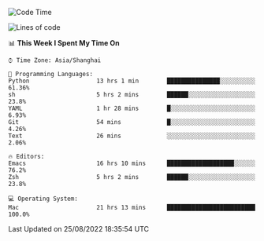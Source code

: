 <!--START_SECTION:waka-->
![Code Time](http://img.shields.io/badge/Code%20Time-813%20hrs%2031%20mins-blue)

![Lines of code](https://img.shields.io/badge/From%20Hello%20World%20I%27ve%20Written-22%20Thousand%20lines%20of%20code-blue)

📊 **This Week I Spent My Time On** 

```text
⌚︎ Time Zone: Asia/Shanghai

💬 Programming Languages: 
Python                   13 hrs 1 min        ███████████████░░░░░░░░░░   61.36% 
sh                       5 hrs 2 mins        ██████░░░░░░░░░░░░░░░░░░░   23.8% 
YAML                     1 hr 28 mins        █░░░░░░░░░░░░░░░░░░░░░░░░   6.93% 
Git                      54 mins             █░░░░░░░░░░░░░░░░░░░░░░░░   4.26% 
Text                     26 mins             ░░░░░░░░░░░░░░░░░░░░░░░░░   2.06%

🔥 Editors: 
Emacs                    16 hrs 10 mins      ███████████████████░░░░░░   76.2% 
Zsh                      5 hrs 2 mins        ██████░░░░░░░░░░░░░░░░░░░   23.8%

💻 Operating System: 
Mac                      21 hrs 13 mins      █████████████████████████   100.0%

```


 Last Updated on 25/08/2022 18:35:54 UTC
<!--END_SECTION:waka-->
